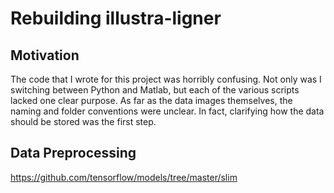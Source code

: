Rebuilding illustra-ligner
==========================

Motivation
----------
The code that I wrote for this project was horribly confusing. Not only was I switching between Python and Matlab, but each of the various scripts lacked one clear purpose. As far as the data images themselves, the naming and folder conventions were unclear. In fact, clarifying how the data should be stored was the first step.


Data Preprocessing
------------------

 

https://github.com/tensorflow/models/tree/master/slim